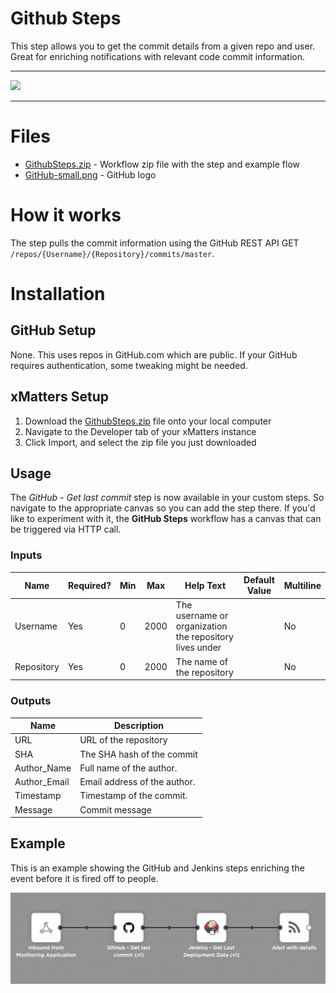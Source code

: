 # Github Steps

This step allows you to get the commit details from a given repo and user. Great for enriching notifications with relevant code commit information. 


---------

<kbd>
  <img src="https://github.com/xmatters/xMatters-Labs/raw/master/media/disclaimer.png">
</kbd>

---------

# Files

* [GithubSteps.zip](GithubSteps.zip) - Workflow zip file with the step and example flow
* [GitHub-small.png](/GitHub-small.png) - GitHub logo

# How it works
The step pulls the commit information using the GitHub REST API GET `/repos/{Username}/{Repository}/commits/master`.


# Installation

## GitHub Setup
None. This uses repos in GitHub.com which are public. If your GitHub requires authentication, some tweaking might be needed. 

## xMatters Setup
1. Download the [GithubSteps.zip](GithubSteps.zip) file onto your local computer
2. Navigate to the Developer tab of your xMatters instance
3. Click Import, and select the zip file you just downloaded


## Usage
The *GitHub - Get last commit* step is now available in your custom steps. So navigate to the appropriate canvas so you can add the step there. If you'd like to experiment with it, the **GitHub Steps** workflow has a canvas that can be triggered via HTTP call. 

### Inputs
| Name  | Required? | Min | Max | Help Text | Default Value | Multiline |
| ----- | ----------| --- | --- | --------- | ------------- | --------- |
| Username  | Yes | 0 | 2000 | The username or organization the repository lives under | | No |
| Repository | Yes | 0 | 2000 | The name of the repository | | No |


### Outputs

| Name | Description |
| ---- | ----------  |
| URL | URL of the repository |
| SHA | The SHA hash of the commit |
| Author_Name | Full name of the author. |
| Author_Email | Email address of the author. | 
| Timestamp | Timestamp of the commit. |
| Message | Commit message |



## Example
This is an example showing the GitHub and Jenkins steps enriching the event before it is fired off to people. 

<kbd>
	<img src="/media/ExampleFlow.png">
</kbd>

